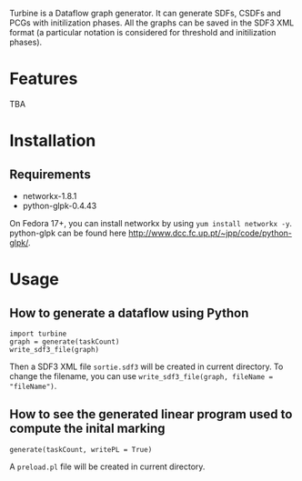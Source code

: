 
Turbine is a Dataflow graph generator. 
It can generate SDFs, CSDFs and PCGs with initilization phases. All the graphs can be saved in the SDF3 XML format (a particular notation is considered for threshold and initilization phases).

Features
=======

TBA

Installation
=======

Requirements
-------

 * networkx-1.8.1
 * python-glpk-0.4.43

 On Fedora 17+, you can install networkx by using `yum install networkx -y`.
python-glpk can be found here http://www.dcc.fc.up.pt/~jpp/code/python-glpk/.

Usage
=======

How to generate a dataflow using Python
-------

```
import turbine
graph = generate(taskCount)
write_sdf3_file(graph)

```

Then a SDF3 XML file `sortie.sdf3` will be created in current directory.
To change the filename, you can use  `write_sdf3_file(graph, fileName = "fileName")`.

How to see the generated linear program used to compute the inital marking
--------

```
generate(taskCount, writePL = True)
```

A `preload.pl` file will be created in current directory.


